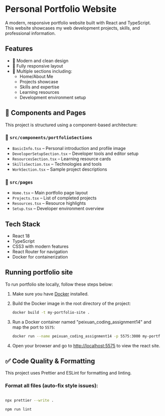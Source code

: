 # Personal Portfolio Website

A modern, responsive portfolio website built with React and TypeScript. This website showcases my web development projects, skills, and professional information.

## Features

- 🎨 Modern and clean design
- 📱 Fully responsive layout
- 📝 Multiple sections including:
  - Home/About Me
  - Projects showcase
  - Skills and expertise
  - Learning resources
  - Development environment setup

## 🧩 Components and Pages

This project is structured using a component-based architecture:

### 📁 `src/components/portfolioSections`

- `BasicInfo.tsx` – Personal introduction and profile image
- `DeveloperSetupSection.tsx` – Developer tools and editor setup
- `ResourcesSection.tsx` – Learning resource cards
- `SkillsSection.tsx` – Technologies and tools
- `WorkSection.tsx` – Sample project descriptions

### 📁 `src/pages`

- `Home.tsx` – Main portfolio page layout
- `Projects.tsx` – List of completed projects
- `Resources.tsx` – Resource highlights
- `Setup.tsx` – Developer environment overview

## Tech Stack

- React 18
- TypeScript
- CSS3 with modern features
- React Router for navigation
- Docker for containerization

## Running portfolio site

To run portfolio site locally, follow these steps below:

1. Make sure you have [Docker](https://www.docker.com/get-started) installed.

2. Build the Docker image in the root directory of the project:

   ```bash
   docker build -t my-portfolio-site .
   ```

3. Run a Docker container named "peixuan_coding_assignment14" and map the port to `5575`:

   ```bash
   docker run --name peixuan_coding_assignment14 -p 5575:3000 my-portfolio-site
   ```

4. Open your browser and go to [http://localhost:5575](http://localhost:5575) to view the react site.

## ✅ Code Quality & Formatting

This project uses Prettier and ESLint for formatting and linting.

### Format all files (auto-fix style issues):

```bash

npx prettier --write .

npm run lint
```
